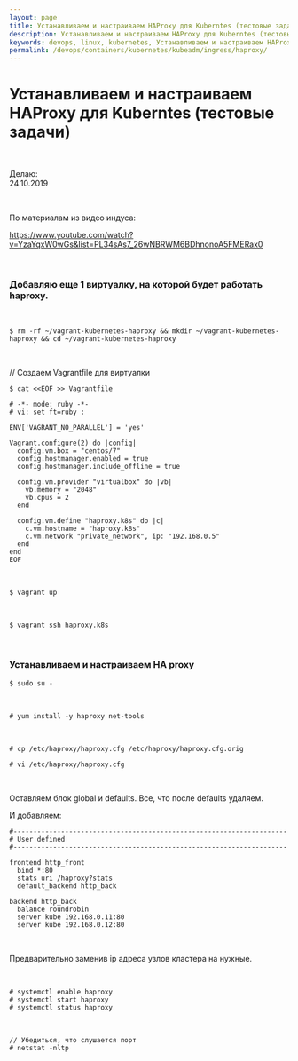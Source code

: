 ```yaml
---
layout: page
title: Устанавливаем и настраиваем HAProxy для Kuberntes (тестовые задачи)
description: Устанавливаем и настраиваем HAProxy для Kuberntes (тестовые задачи)
keywords: devops, linux, kubernetes, Устанавливаем и настраиваем HAProxy для Kuberntes (тестовые задачи)
permalink: /devops/containers/kubernetes/kubeadm/ingress/haproxy/
---
```


# Устанавливаем и настраиваем HAProxy для Kuberntes (тестовые задачи)

<br/>

Делаю:  
24.10.2019

<br/>

По материалам из видео индуса:

https://www.youtube.com/watch?v=YzaYqxW0wGs&list=PL34sAs7_26wNBRWM6BDhnonoA5FMERax0

<br/>

### Добавляю еще 1 виртуалку, на которой будет работать haproxy.

<br/>

    $ rm -rf ~/vagrant-kubernetes-haproxy && mkdir ~/vagrant-kubernetes-haproxy && cd ~/vagrant-kubernetes-haproxy

<br/>

// Создаем Vagrantfile для виртуалки

```
$ cat <<EOF >> Vagrantfile

# -*- mode: ruby -*-
# vi: set ft=ruby :

ENV['VAGRANT_NO_PARALLEL'] = 'yes'

Vagrant.configure(2) do |config|
  config.vm.box = "centos/7"
  config.hostmanager.enabled = true
  config.hostmanager.include_offline = true

  config.vm.provider "virtualbox" do |vb|
    vb.memory = "2048"
    vb.cpus = 2
  end

  config.vm.define "haproxy.k8s" do |c|
    c.vm.hostname = "haproxy.k8s"
    c.vm.network "private_network", ip: "192.168.0.5"
  end
end
EOF
```

<br/>

    $ vagrant up

<br/>

    $ vagrant ssh haproxy.k8s

<br/>

### Устанавливаем и настраиваем HA proxy

    $ sudo su -

<br/>

    # yum install -y haproxy net-tools

<br/>

    # cp /etc/haproxy/haproxy.cfg /etc/haproxy/haproxy.cfg.orig

    # vi /etc/haproxy/haproxy.cfg

<br/>

Оставляем блок global и defaults. Все, что после defaults удаляем.

И добавляем:

```
#---------------------------------------------------------------------
# User defined
#---------------------------------------------------------------------

frontend http_front
  bind *:80
  stats uri /haproxy?stats
  default_backend http_back

backend http_back
  balance roundrobin
  server kube 192.168.0.11:80
  server kube 192.168.0.12:80
```

<br/>

Предварительно заменив ip адреса узлов кластера на нужные.

<br/>

    # systemctl enable haproxy
    # systemctl start haproxy
    # systemctl status haproxy

<br/>

    // Убедиться, что слушается порт
    # netstat -nltp
